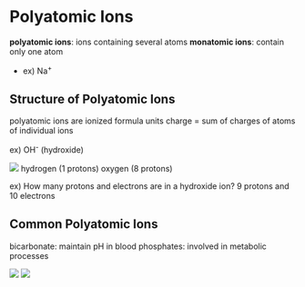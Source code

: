 # Polyatomic Ions
**polyatomic ions**: ions containing several atoms
**monatomic ions**: contain only one atom
- ex) Na<sup>+</sup>

## Structure of Polyatomic Ions
polyatomic ions are ionized formula units
charge = sum of charges of atoms of individual ions

ex) OH<sup>-</sup> (hydroxide)

![](https://cdn.kastatic.org/ka-perseus-images/ff546716d5ad7b98c3253f7ebada15aa1b3f56a4.svg)
hydrogen (1 protons)
oxygen (8 protons)

ex) How many protons and electrons are in a hydroxide ion?
9 protons and 10 electrons

## Common Polyatomic Ions
bicarbonate: maintain pH in blood
phosphates: involved in metabolic processes

![](..\..\..\.pastes\2021-07-14-14-02-39.png)
![](..\..\..\.pastes\2021-07-14-14-03-03.png)
